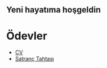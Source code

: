 ## Yeni hayatıma hoşgeldin

# Ödevler
   <ul>
	<li><a href="CV.html">CV
	<li><a href="Satranc.html">Satranç Tahtası
